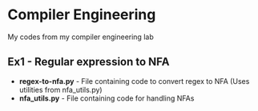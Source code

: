 # Compiler Engineering

My codes from my compiler engineering lab

## Ex1 - Regular expression to NFA
* **regex-to-nfa.py** - File containing code to convert regex to NFA (Uses utilities from nfa_utils.py)
* **nfa_utils.py** - File containing code for handling NFAs
